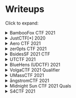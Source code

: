 # Writeups
Click to expand:

<details>
<summary>BambooFox CTF 2021</summary>
<p>

- [Flag Checker](./Writeups/BambooCTF_2021/Flag%20Checker)    Tags: `Verilog`
- [Better Than ASM](./Writeups/BambooCTF_2021/Better%20Than%20ASM)    Tags: `LLVM`

</p>
</details>

<details>
<summary>JustCTF[*] 2020</summary>
<p>

- [That's not crypto](./Writeups/JustCTF_2021/That's%20not%20crypto)    Tags: `Python`
- [reklest](./Writeups/JustCTF_2021/reklest)    Tags: `Rust`, `JavaScript`
- [debug_me_if_you_can](./Writeups/JustCTF_2021/debug_me_if_you_can)    Tags: `ptrace`, `anti-re`
- [Rusty](./Writeups/JustCTF_2021/Rusty)    Tags: `Rust`, `DOS`, `PE file structure`
- [ABNF: grammar is fun](./Writeups/JustCTF_2021/ABNF)    Tags: `Regex in C++`
- [REmap](./Writeups/JustCTF_2021/REmap)    Tags: `Py2exe`, `Anti-Re in python.dll`

</p>
</details>

<details>
<summary>Aero CTF 2021</summary>
<p>

- [Dummyper](./Writeups/AeroCTF_2021/Dummyper)    Tags: `memdump`, `crypto`

</p>
</details>

<details>
<summary>zer0pts CTF 2021</summary>
<p>

- [Infected](./Writeups/zer0ptsCTF_2021/Infected)    Tags: `Character Device`
- [Super Secret Login](./Writeups/zer0ptsCTF_2021/Super%20Secret%20Login)    Tags: `AutoIt`, `Cheat Engine`
- [Syscall 777](./Writeups/zer0ptsCTF_2021/Syscall%20777)    Tags: `syscall`, `SECCOMP`, `BPF`

</p>
</details>

<details>
<summary>BsidesSF 2021 CTF</summary>
<p>

- [Keygenme](./Writeups/BsidesSF_2021/Keygenme)    Tags: `keygen`, `.NET`
- [Relaunch](./Writeups/BsidesSF_2021/Relaunch)    Tags: `Bindiff`

</p>
</details>

<details>
<summary>UTCTF 2021</summary>
<p>

- [UTCTF Adventure ROM Part 3](./Writeups/UTCTF_2021/UTCTF%20Adventure%20ROM%20Part%203)    Tags: `GameBoy`

</p>
</details>


<details>
<summary>BlueHens (UDCTF) 2021</summary>
<p>

- [compUDer](./Writeups/UDCTF(BlueHens)_2021/compUDer)    Tags: `VM`
- [watman](./Writeups/UDCTF(BlueHens)_2021/watman)    Tags: `wasm`
- [Entropy](./Writeups/UDCTF(BlueHens)_2021/Entropy)    Tags: ` `

</p>
</details>

<details>
<summary>VolgaCTF 2021 Qualifier</summary>
<p>

- [Snake](./Writeups/VolgaCTF(Quals)_2021/Snake)    Tags: `wasm`, `game`

</p>
</details>

<details>
<summary>UMassCTF 2021</summary>
<p>

- [Chains](./Writeups/UMassCTF_2021/Chains)    Tags: `ARM`, `optimize me`

</p>
</details>

<details>
<summary>ångstromCTF 2021</summary>
<p>

- [Infinity Gauntlet](./Writeups/AngstormCTF_2021/Infinity%20Gauntlet)    Tags: `PPC`
- [FLag Submission Server](./Writeups/AngstormCTF_2021/Flag%20Submission%20Server)    Tags: `server binary`
- [Lockpicking](./Writeups/AngstormCTF_2021/Lockpicking)    Tags: `virtual lock`
- [Dysfunctional](./Writeups/AngstormCTF_2021/Dysfunctional)    Tags: `dynamic encryption`

</p>
</details>

<details>
<summary>Midnight Sun CTF 2021 Quals</summary>
<p>

- [murmur](./Writeups/Midnight_Sun_CTF_2021_Quals/murmur)    Tags: `hash`
- [Blueberry Pop](./Writeups/Midnight_Sun_CTF_2021_Quals/Blueberry%20pop)    Tags: `time based enc`
- [oVER9000](./Writeups/Midnight_Sun_CTF_2021_Quals/oVER9000)    Tags: `custom stream cipher`

</p>
</details>

<details>
<summary>S4CTF 2021</summary>
<p>

- [RE Diary](./Writeups/S4CTF_2021/RE%20Diary)    Tags: `enc`
- [Water Color](./Writeups/S4CTF_2021/Water%20Color)    Tags: `apk`
- [Dive in to Numbers](./Writeups/S4CTF_2021/Dive%20in%20to%20Numbers)    Tags: `maths`

</p>
</details>